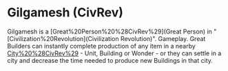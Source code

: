 # Gilgamesh (CivRev)

Gilgamesh is a [Great%20Person%20%28CivRev%29](Great Person) in "[Civilization%20Revolution](Civilization Revolution)".
Gameplay.
Great Builders can instantly complete production of any item in a nearby [City%20%28CivRev%29](city) - Unit, Building or Wonder - or they can settle in a city and decrease the time needed to produce new Buildings in that city.